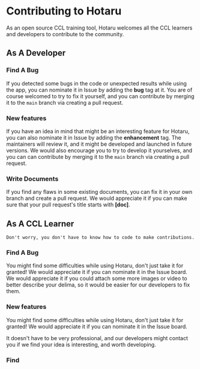 # Contributing to Hotaru

As an open source CCL training tool, Hotaru welcomes all the CCL learners and developers to contribute to the community.

## As A Developer

### Find A Bug

If you detected some bugs in the code or unexpected results while using the app, you can nominate it in Issue by adding the **bug** tag at it. You are of course welcomed to try to fix it yourself, and you can contribute by merging it to the `main` branch via creating a pull request.

### New features

If you have an idea in mind that might be an interesting feature for Hotaru, you can also nominate it in Issue by adding the **enhancement** tag. The maintainers will review it, and it might be developed and launched in future versions. We would also encourage you to try to develop it yourselves, and you can can contribute by merging it to the `main` branch via creating a pull request.

### Write Documents

If you find any flaws in some existing documents, you can fix it in your own branch and create a pull request. We would appreciate it if you can make sure that your pull request's title starts with **\[doc\]**.

## As A CCL Learner

`Don't worry, you don't have to know how to code to make contributions.`

### Find A Bug

You might find some difficulties while using Hotaru, don't just take it for granted! We would appreciate it if you can nominate it in the Issue board. We would appreciate it if you could attach some more images or video to better describe your delima, so it would be easier for our developers to fix them.

### New features

You might find some difficulties while using Hotaru, don't just take it for granted! We would appreciate it if you can nominate it in the Issue board.

It doesn't have to be very professional, and our developers might contact you if we find your idea is interesting, and worth developing.

### Find
